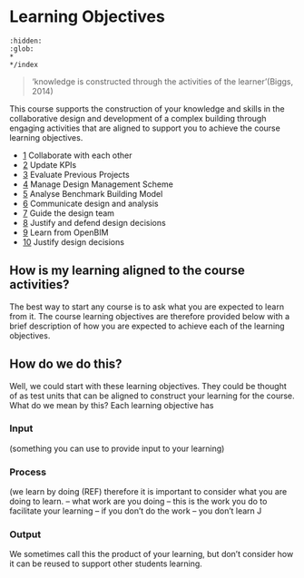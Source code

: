 # Learning Objectives
```{toctree}
:hidden:
:glob:
*
*/index
```

> ‘knowledge is constructed through the activities of the learner’ ​(Biggs, 2014)​ 

This course supports the construction of your knowledge and skills in the collaborative design and development of a complex building through engaging activities that are aligned to support you to achieve the course learning objectives. 

* [1](01.md) Collaborate with each other
* [2](02.md) Update KPIs
* [3](03.md) Evaluate Previous Projects
* [4](04.md) Manage Design Management Scheme
* [5](05.md) Analyse Benchmark Building Model
* [6](06.md) Communicate design and analysis
* [7](07.md) Guide the design team
* [8](08.md) Justify and defend design decisions
* [9](09.md) Learn from OpenBIM
* [10](10.md) Justify design decisions

## How is my learning aligned to the course activities? 
The best way to start any course is to ask what you are expected to learn from it. The course learning objectives are therefore provided below with a brief description of how you are expected to achieve each of the learning objectives. 

## How do we do this? 
Well, we could start with these learning objectives. They could be thought of as test units that can be aligned to construct your learning for the course. What do we mean by this? Each learning objective has  

### Input 
(something you can use to provide input to your learning) 

### Process 
(we learn by doing (REF) therefore it is important to consider what you are doing to learn. – what work are you doing – this is the work you do to facilitate your learning – if you don’t do the work – you don’t learn J 

### Output
We sometimes call this the product of your learning, but don’t consider how it can be reused to support other students learning. 
